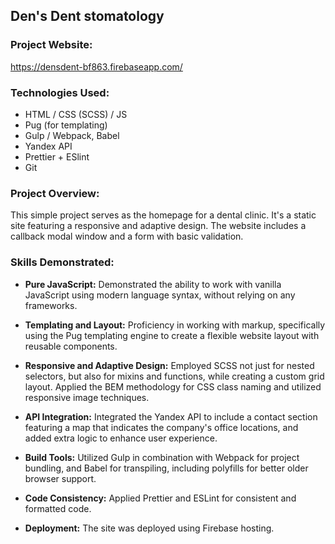 ## Den's Dent stomatology

### Project Website:
https://densdent-bf863.firebaseapp.com/

### Technologies Used:
- HTML / CSS (SCSS) / JS
- Pug (for templating)
- Gulp / Webpack, Babel
- Yandex API
- Prettier + ESlint
- Git

### Project Overview:
This simple project serves as the homepage for a dental clinic. It's a static site featuring a responsive and adaptive design. The website includes a callback modal window and a form with basic validation.

### Skills Demonstrated:

- **Pure JavaScript:** Demonstrated the ability to work with vanilla JavaScript using modern language syntax, without relying on any frameworks.

- **Templating and Layout:** Proficiency in working with markup, specifically using the Pug templating engine to create a flexible website layout with reusable components.

- **Responsive and Adaptive Design:** Employed SCSS not just for nested selectors, but also for mixins and functions, while creating a custom grid layout. Applied the BEM methodology for CSS class naming and utilized responsive image techniques.

- **API Integration:** Integrated the Yandex API to include a contact section featuring a map that indicates the company's office locations, and added extra logic to enhance user experience.

- **Build Tools:** Utilized Gulp in combination with Webpack for project bundling, and Babel for transpiling, including polyfills for better older browser support.

- **Code Consistency:** Applied Prettier and ESLint for consistent and formatted code.

- **Deployment:** The site was deployed using Firebase hosting.

